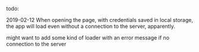 

todo:

2019-02-12
When opening the page, with credentials saved in local storage, the app will load even without a connection to the server, apparently.

might want to add some kind of loader with an error message if no connection to the server